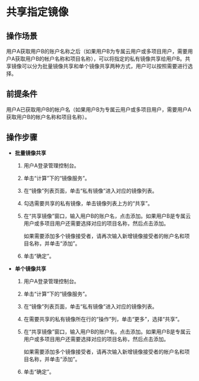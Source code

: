 # 共享指定镜像<a name="ZH-CN_TOPIC_0032042419"></a>

## 操作场景<a name="section27032575201440"></a>

用户A获取用户B的账户名称之后（如果用户B为专属云用户或多项目用户，需要用户A获取用户B的帐户名称和项目名称），可以将指定的私有镜像共享给用户B。共享镜像可以分为批量镜像共享和单个镜像共享两种方式，用户可以按照需要进行选择。

## 前提条件<a name="section56869623201616"></a>

用户A已获取用户B的帐户名（如果用户B为专属云用户或多项目用户，需要用户A获取用户B的帐户名称和项目名称）。

## 操作步骤<a name="section1256712479159"></a>

-   **批量镜像共享**
    1.  用户A登录管理控制台。
    2.  单击“计算”下的“镜像服务”。
    3.  在“镜像”列表页面，单击“私有镜像”进入对应的镜像列表。
    4.  勾选需要共享的私有镜像，单击镜像列表上方的“共享”。
    5.  在“共享镜像”窗口，输入用户B的账户名，点击添加。如果用户B是专属云用户或多项目用户还需要选择对应的项目名称，然后点击添加。

        如果需要添加多个镜像接受者，请再次输入新增镜像接受者的帐户名和项目名称，并单击“添加”。

    6.  单击“确定”。

-   **单个镜像共享**
    1.  用户A登录管理控制台。
    2.  单击“计算”下的“镜像服务”。
    3.  在“镜像”列表页面，单击“私有镜像”进入对应的镜像列表。
    4.  在需要共享的私有镜像所在行的“操作”列，单击“更多”，选择“共享”。
    5.  在“共享镜像”窗口，输入用户B的账户名，点击添加。如果用户B是专属云用户或多项目用户还需要选择对应的项目名称，然后点击添加。

        如果需要添加多个镜像接受者，请再次输入新增镜像接受者的帐户名和项目名称，并单击“添加”。

    6.  单击“确定”。


